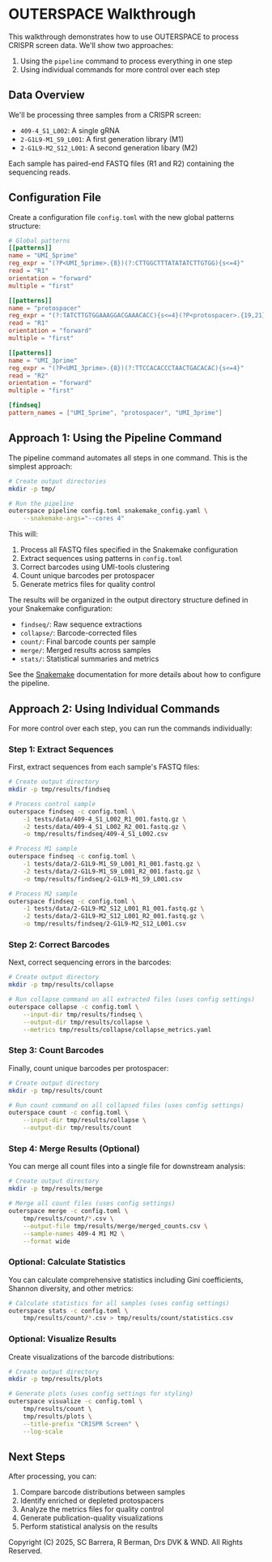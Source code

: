# OUTERSPACE Walkthrough

This walkthrough demonstrates how to use OUTERSPACE to process CRISPR screen data. We'll show two approaches:
1. Using the `pipeline` command to process everything in one step
2. Using individual commands for more control over each step

## Data Overview

We'll be processing three samples from a CRISPR screen:
- `409-4_S1_L002`: A single gRNA
- `2-G1L9-M1_S9_L001`: A first generation library (M1)
- `2-G1L9-M2_S12_L001`: A second generation libary (M2)

Each sample has paired-end FASTQ files (R1 and R2) containing the sequencing reads.

## Configuration File

Create a configuration file `config.toml` with the new global patterns structure:

```toml
# Global patterns
[[patterns]]
name = "UMI_5prime"
reg_expr = "(?P<UMI_5prime>.{8})(?:CTTGGCTTTATATATCTTGTGG){s<=4}"
read = "R1"
orientation = "forward"
multiple = "first"

[[patterns]]
name = "protospacer"
reg_expr = "(?:TATCTTGTGGAAAGGACGAAACACC){s<=4}(?P<protospacer>.{19,21})"
read = "R1"
orientation = "forward"
multiple = "first"

[[patterns]]
name = "UMI_3prime"
reg_expr = "(?P<UMI_3prime>.{8})(?:TTCCACACCCTAACTGACACAC){s<=4}"
read = "R2"
orientation = "forward"
multiple = "first"

[findseq]
pattern_names = ["UMI_5prime", "protospacer", "UMI_3prime"]
```

## Approach 1: Using the Pipeline Command

The pipeline command automates all steps in one command. This is the simplest approach:

```bash
# Create output directories
mkdir -p tmp/

# Run the pipeline
outerspace pipeline config.toml snakemake_config.yaml \
    --snakemake-args="--cores 4"
```

This will:
1. Process all FASTQ files specified in the Snakemake configuration
2. Extract sequences using patterns in `config.toml`
3. Correct barcodes using UMI-tools clustering
4. Count unique barcodes per protospacer
5. Generate metrics files for quality control

The results will be organized in the output directory structure defined in your Snakemake configuration:
- `findseq/`: Raw sequence extractions
- `collapse/`: Barcode-corrected files
- `count/`: Final barcode counts per sample
- `merge/`: Merged results across samples
- `stats/`: Statistical summaries and metrics

See the [Snakemake](docs/snakemake.md) documentation for more details about how to configure the pipeline.

## Approach 2: Using Individual Commands

For more control over each step, you can run the commands individually:

### Step 1: Extract Sequences

First, extract sequences from each sample's FASTQ files:

```bash
# Create output directory
mkdir -p tmp/results/findseq

# Process control sample
outerspace findseq -c config.toml \
    -1 tests/data/409-4_S1_L002_R1_001.fastq.gz \
    -2 tests/data/409-4_S1_L002_R2_001.fastq.gz \
    -o tmp/results/findseq/409-4_S1_L002.csv

# Process M1 sample
outerspace findseq -c config.toml \
    -1 tests/data/2-G1L9-M1_S9_L001_R1_001.fastq.gz \
    -2 tests/data/2-G1L9-M1_S9_L001_R2_001.fastq.gz \
    -o tmp/results/findseq/2-G1L9-M1_S9_L001.csv

# Process M2 sample
outerspace findseq -c config.toml \
    -1 tests/data/2-G1L9-M2_S12_L001_R1_001.fastq.gz \
    -2 tests/data/2-G1L9-M2_S12_L001_R2_001.fastq.gz \
    -o tmp/results/findseq/2-G1L9-M2_S12_L001.csv
```

### Step 2: Correct Barcodes

Next, correct sequencing errors in the barcodes:

```bash
# Create output directory
mkdir -p tmp/results/collapse

# Run collapse command on all extracted files (uses config settings)
outerspace collapse -c config.toml \
    --input-dir tmp/results/findseq \
    --output-dir tmp/results/collapse \
    --metrics tmp/results/collapse/collapse_metrics.yaml
```

### Step 3: Count Barcodes

Finally, count unique barcodes per protospacer:

```bash
# Create output directory
mkdir -p tmp/results/count

# Run count command on all collapsed files (uses config settings)
outerspace count -c config.toml \
    --input-dir tmp/results/collapse \
    --output-dir tmp/results/count
```

### Step 4: Merge Results (Optional)

You can merge all count files into a single file for downstream analysis:

```bash
# Create output directory
mkdir -p tmp/results/merge

# Merge all count files (uses config settings)
outerspace merge -c config.toml \
    tmp/results/count/*.csv \
    --output-file tmp/results/merge/merged_counts.csv \
    --sample-names 409-4 M1 M2 \
    --format wide
```

### Optional: Calculate Statistics

You can calculate comprehensive statistics including Gini coefficients, Shannon diversity, and other metrics:

```bash
# Calculate statistics for all samples (uses config settings)
outerspace stats -c config.toml \
    tmp/results/count/*.csv > tmp/results/count/statistics.csv
```

### Optional: Visualize Results

Create visualizations of the barcode distributions:

```bash
# Create output directory
mkdir -p tmp/results/plots

# Generate plots (uses config settings for styling)
outerspace visualize -c config.toml \
    tmp/results/count \
    tmp/results/plots \
    --title-prefix "CRISPR Screen" \
    --log-scale
```

## Next Steps

After processing, you can:
1. Compare barcode distributions between samples
2. Identify enriched or depleted protospacers
3. Analyze the metrics files for quality control
4. Generate publication-quality visualizations
5. Perform statistical analysis on the results 


Copyright (C) 2025, SC Barrera, R Berman, Drs DVK & WND. All Rights Reserved.
